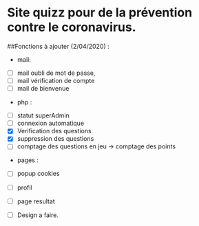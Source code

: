 # **Site quizz pour de la prévention contre le coronavirus.**

##Fonctions à ajouter (2/04/2020) :
- mail:  
- [ ] mail oubli de mot de passe,  
- [ ] mail vérification de compte  
- [ ] mail de bienvenue  

- php :  
- [ ] statut superAdmin  
- [ ] connexion automatique  
- [x] Verification des questions   
- [x] suppression des questions  
- [ ] comptage des questions en jeu -> comptage des points  

- pages :  
- [ ] popup cookies  
- [ ] profil  
- [ ] page resultat  

- [ ] Design a faire.